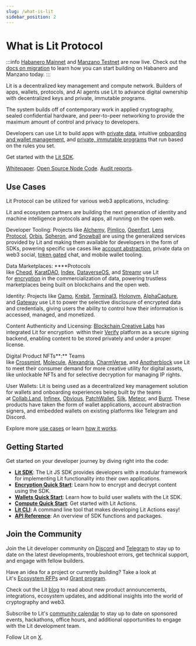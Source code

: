 ```yaml
---
slug: /what-is-lit
sidebar_position: 2
---
```


# What is Lit Protocol

:::info
[Habanero Mainnet](network/networks/mainnet) and [Manzano Testnet](network/networks/testnet) are now live. Check out the [docs on migration](network/migration-guide) to learn how you can start building on Habanero and Manzano today. 
:::

Lit is a decentralized key management and compute network. Builders of apps, wallets, protocols, and AI agents use Lit to advance digital ownership with decentralized keys and private, immutable programs.


The system builds off of contemporary work in applied cryptography, sealed confidential hardware, and peer-to-peer networking to provide the maximum amount of control and privacy to developers.

Developers can use Lit to build apps with [private data](../sdk/access-control/quick-start.md), intuitive [onboarding and wallet management](../sdk/wallets/quick-start.md), and [private, immutable programs](../sdk/serverless-signing/quick-start.md) that run based on the rules you set.

Get started with the [Lit SDK](../sdk/installation.md).

[Whitepaper](https://github.com/LIT-Protocol/whitepaper).   [Open Source Node Code](https://github.com/LIT-Protocol/Node).   [Audit reports](https://drive.google.com/drive/folders/1Rrht88iUkzpofwl1CvP9gEjqY60BKyFn?ref=spark.litprotocol.com).

## Use Cases

Lit Protocol can be utilized for various web3 applications, including:

Lit and ecosystem partners are building the next generation of identity and machine intelligence protocols and apps, all running on the open web.

Developer Tooling: Projects like [Alchemy](https://alchemy.com/?ref=spark.litprotocol.com), [Pimlico](https://www.pimlico.io/?ref=spark.litprotocol.com), [Openfort](https://www.openfort.xyz/?ref=spark.litprotocol.com), [Lens Protocol](https://www.lens.xyz/?ref=spark.litprotocol.com), [Orbis](https://useorbis.com/?ref=spark.litprotocol.com), [Spheron](https://spheron.network/?ref=spark.litprotocol.com), and [Snowball](https://www.snowballtools.xyz/?ref=spark.litprotocol.com) are using the generalized services provided by Lit and making them available for developers in the form of SDKs, powering specific use cases like [account abstraction](https://developer.litprotocol.com/v3/integrations/aa/overview?ref=spark.litprotocol.com), private data on web3 social, [token gated](https://developer.litprotocol.com/v3/sdk/access-control/evm/basic-examples?ref=spark.litprotocol.com) chat, and mobile wallet tooling.

Data Marketplaces: ****Protocols like [Cheqd](https://cheqd.io/?ref=spark.litprotocol.com), [KaratDAO](https://karatdao.com/?ref=spark.litprotocol.com), [Index](https://index.network/?ref=spark.litprotocol.com), [DataverseOS](https://dataverse-os.com/?ref=spark.litprotocol.com), and [Streamr](https://streamr.network/?ref=spark.litprotocol.com) use Lit for [encryption](https://developer.litprotocol.com/v3/sdk/access-control/encryption?ref=spark.litprotocol.com) in the commercialization of data, powering trustless marketplaces being built on blockchains and the open web.

Identity: Projects like [Oamo](https://www.oamo.io/?ref=spark.litprotocol.com), [Krebit](https://krebit.id/?ref=spark.litprotocol.com), [Terminal3](https://terminal3.io/?ref=spark.litprotocol.com), [Holonym](https://www.holonym.id/?ref=spark.litprotocol.com), [AlphaCapture](https://alphacapture.xyz/?ref=spark.litprotocol.com), and [Gateway](https://sandbox.mygateway.xyz/?ref=spark.litprotocol.com) use Lit to power the selective disclosure of encrypted data and credentials, giving users the ability to control how their information is accessed, managed, and monetized.

Content Authenticity and Licensing: [Blockchain Creative Labs](https://www.bcl.xyz/?ref=spark.litprotocol.com) has integrated Lit for encryption  within their [Verify](https://www.verifymedia.com/?ref=spark.litprotocol.com) platform as a secure signing backend, enabling content to be stored privately and under a proper license.

Digital Product NFTs**:** Teams like [Crossmint](https://crossmint.io/?ref=spark.litprotocol.com), [Molecule](https://www.molecule.xyz/?ref=spark.litprotocol.com), [Alexandria](https://alexandrialabs.xyz/?ref=spark.litprotocol.com), [CharmVerse](https://charmverse.io/?ref=spark.litprotocol.com), and [Anotherblock](https://anotherblock.io/drops/the-jackson-5-big-boy-limited-edition?ref=spark.litprotocol.com) use Lit to meet their consumer demand for more creative utility for digital assets, like unlockable NFTs and for selective decryption for managing IP rights.

User Wallets: Lit is being used as a decentralized key management solution for wallets and onboarding experiences being built by the teams at [Collab.Land](https://www.collab.land/?ref=spark.litprotocol.com), [Infinex](https://twitter.com/infinex_app?ref=spark.litprotocol.com), [Obvious](https://www.obvious.technology/?ref=spark.litprotocol.com), [PatchWallet](https://app.patchwallet.com/?ref=spark.litprotocol.com), [Silk](https://www.silk.sc/?ref=spark.litprotocol.com), [Meteor](https://meteor.computer/?ref=spark.litprotocol.com), and [Burnt](https://xion.burnt.com/?ref=spark.litprotocol.com). These products have taken the form of wallet applications, account abstraction signers, and embedded wallets on existing platforms like Telegram and Discord.

Explore more [use cases](usecases.md) or learn [how it works](../resources/how-it-works.md).

## Getting Started

Get started on your developer journey by diving right into the code:

- [**Lit SDK**](../sdk/installation.md): The Lit JS SDK provides developers with a modular framework for implementing Lit functionality into their own applications.
- [**Encryption Quick Start**](../sdk/access-control/quick-start.md): Learn how to encrypt and decrypt content using the SDK.
- [**Wallets Quick Start**](../sdk/wallets/quick-start.md): Learn how to build user wallets with the Lit SDK.
- [**Compute Quick Start**](../sdk/serverless-signing/quick-start.md): Get started with Lit Actions.
- [**Lit CLI**](../tools/getlit-cli.md): A command line tool that makes developing Lit Actions easy!
- [**API Reference**](https://js-sdk.litprotocol.com/index.html): An overview of SDK functions and packages.

## Join the Community

Join the Lit developer community on [Discord](https://litgateway.com/discord) and [Telegram](https://t.me/+aa73FAF9Vp82ZjJh) to stay up to date on the latest developments, troubleshoot errors, get technical support, and engage with fellow builders. 

Have an idea for a project or currently building? Take a look at Lit's [Ecosystem RFPs](https://github.com/LIT-Protocol/Ecosystem-Ideas) and [Grant program](https://github.com/LIT-Protocol/LitGrants).

Check out the Lit [blog](https://spark.litprotocol.com/) to read about new product announcements, integrations, ecosystem updates, and additional insights into the world of cryptography and web3.

Subscribe to Lit's [community calendar](https://calendar.google.com/calendar/u/5?cid=Y19hMnVxZDNjaHVqZ2Q0a3FqbGlvcDdxY2JhMEBncm91cC5jYWxlbmRhci5nb29nbGUuY29t) to stay up to date on sponsored events, hackathons, office hours, and additional opportunities to engage with the Lit development team.

Follow Lit on [X](https://twitter.com/LitProtocol).